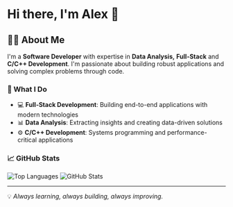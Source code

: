 # Hi there, I'm Alex 👋

## 👨‍💻 About Me

I'm a **Software Developer** with expertise in **Data Analysis,** **Full-Stack** and **C/C++ Development**. I'm passionate about building robust applications and solving complex problems through code.

### 🚀 What I Do

- 💻 **Full-Stack Development**: Building end-to-end applications with modern technologies
- 📊 **Data Analysis**: Extracting insights and creating data-driven solutions
- ⚙️ **C/C++ Development**: Systems programming and performance-critical applications

### 📈 GitHub Stats

![Top Languages](https://github-readme-stats.vercel.app/api/top-langs/?username=adiaz-uf&layout=compact&theme=radical)  ![GitHub Stats](https://github-readme-stats.vercel.app/api?username=adiaz-uf&show_icons=true&theme=radical)


---

💡 *Always learning, always building, always improving.*
